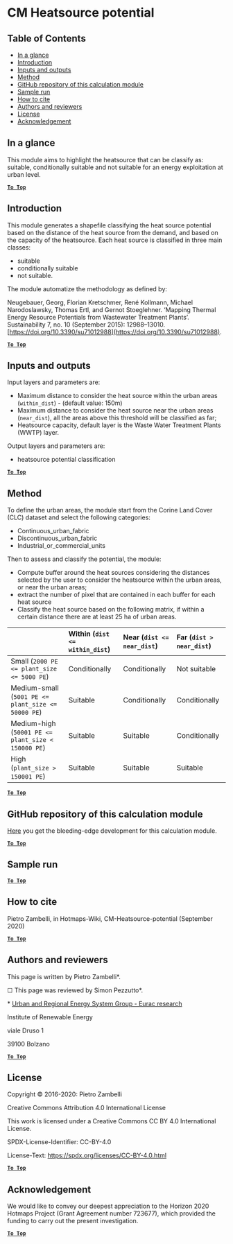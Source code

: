 # CM Heatsource potential

## Table of Contents
* [In a glance](#in-a-glance)
* [Introduction](#introduction)
* [Inputs and outputs](#inputs-and-outputs)
* [Method](#method)
* [GitHub repository of this calculation module](#github-repository-of-this-calculation-module)
* [Sample run](#sample-run)
* [How to cite](#how-to-cite)
* [Authors and reviewers](#authors-and-reviewers)
* [License](#license)
* [Acknowledgement](#acknowledgement)

## In a glance


This module aims to highlight the heatsource that can be classify as: suitable, conditionally suitable and not suitable for an energy exploitation at urban level.

[**`To Top`**](#table-of-contents)

## Introduction

This module generates a shapefile classifying the heat source potential based on the distance of the heat source from the demand, and based on the capacity of the heatsource. Each heat source is classified in three main classes:
- suitable
- conditionally suitable
- not suitable.


The module automatize the methodology as defined by:

Neugebauer, Georg, Florian Kretschmer, René Kollmann, Michael Narodoslawsky, Thomas Ertl, and Gernot Stoeglehner. ‘Mapping Thermal Energy Resource Potentials from Wastewater Treatment Plants’. Sustainability 7, no. 10 (September 2015): 12988–13010. [https://doi.org/10.3390/su71012988](https://doi.org/10.3390/su71012988).

[**`To Top`**](#table-of-contents)

## Inputs and outputs

Input layers and parameters are:

- Maximum distance to consider the heat source within the urban areas (`within_dist`) - (default value: 150m)
- Maximum distance to consider the heat source near the urban areas (`near_dist`), all the areas above this threshold will be classified as far;
- Heatsource capacity, default layer is the Waste Water Treatment Plants (WWTP) layer.

Output layers and parameters are:
- heatsource potential classification 

[**`To Top`**](#table-of-contents)

## Method

To define the urban areas, the module start from the Corine Land Cover (CLC) dataset and select the following categories:
- Continuous_urban_fabric
- Discontinuous_urban_fabric
- Industrial_or_commercial_units

Then to assess and classify the potential, the module:
- Compute buffer around the heat sources considering the distances selected by the user to consider the heatsource within the urban areas, or near the urban areas;
- extract the number of pixel that are contained in each buffer for each heat source
- Classify the heat source based on the following matrix, if within a certain distance there are at least 25 ha of urban areas.

|                                                     | Within (`dist <= within_dist`) | Near (`dist <= near_dist`) | Far (`dist > near_dist`) |
|:----------------------------------------------------|:-------------------------------|:---------------------------|:-------------------------|
| Small        (`2000 PE <= plant_size <= 5000 PE`)   | Conditionally                  | Conditionally              | Not suitable             |
| Medium-small (`5001 PE <= plant_size <= 50000 PE`)  | Suitable                       | Conditionally              | Conditionally            |
| Medium-high  (`50001 PE <= plant_size < 150000 PE`) | Suitable                       | Suitable                   | Conditionally            |
| High         (`plant_size > 150001 PE`)             | Suitable                       | Suitable                   | Suitable                 |

[**`To Top`**](#table-of-contents)


## GitHub repository of this calculation module

[Here](https://github.com/HotMaps/heatsource_potential) you get the bleeding-edge development for this calculation module.

[**`To Top`**](#table-of-contents)

## Sample run

[**`To Top`**](#table-of-contents)

## How to cite

Pietro Zambelli, in Hotmaps-Wiki, CM-Heatsource-potential (September 2020)

[**`To Top`**](#table-of-contents)

## Authors and reviewers

This page is written by Pietro Zambelli\*.

&#9744; This page was reviewed by Simon Pezzutto\*.

\* [Urban and Regional Energy System Group - Eurac research](https://www.eurac.edu/)

Institute of Renewable Energy

viale Druso 1

39100 Bolzano


[**`To Top`**](#table-of-contents)

## License

Copyright © 2016-2020: Pietro Zambelli

Creative Commons Attribution 4.0 International License

This work is licensed under a Creative Commons CC BY 4.0 International License.

SPDX-License-Identifier: CC-BY-4.0

License-Text: https://spdx.org/licenses/CC-BY-4.0.html

[**`To Top`**](#table-of-contents)

## Acknowledgement

We would like to convey our deepest appreciation to the Horizon 2020 Hotmaps Project (Grant Agreement number 723677), which provided the funding to carry out the present investigation.

[**`To Top`**](#table-of-contents)